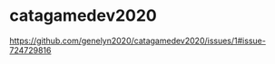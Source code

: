 # catagamedev2020

https://github.com/genelyn2020/catagamedev2020/issues/1#issue-724729816





























 




